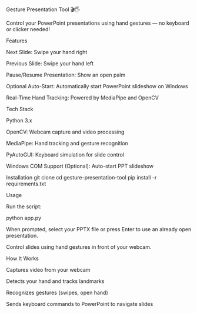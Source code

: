 Gesture Presentation Tool 🎬🖐️

Control your PowerPoint presentations using hand gestures — no keyboard or clicker needed!

Features

Next Slide: Swipe your hand right

Previous Slide: Swipe your hand left

Pause/Resume Presentation: Show an open palm

Optional Auto-Start: Automatically start PowerPoint slideshow on Windows

Real-Time Hand Tracking: Powered by MediaPipe and OpenCV

Tech Stack

Python 3.x

OpenCV: Webcam capture and video processing

MediaPipe: Hand tracking and gesture recognition

PyAutoGUI: Keyboard simulation for slide control

Windows COM Support (Optional): Auto-start PPT slideshow

Installation
git clone <your-repo-url>
cd gesture-presentation-tool
pip install -r requirements.txt

Usage

Run the script:

python app.py


When prompted, select your PPTX file or press Enter to use an already open presentation.

Control slides using hand gestures in front of your webcam.

How It Works

Captures video from your webcam

Detects your hand and tracks landmarks

Recognizes gestures (swipes, open hand)

Sends keyboard commands to PowerPoint to navigate slides






